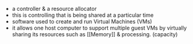 - a controller & a resource allocator
- this is controlling that is being shared at a particular time
- software used to create and run Virtual Machines (VMs)
- it allows one host computer to support multiple guest VMs by virtually sharing its resources such as [[Memory]] & processing. (capacity)